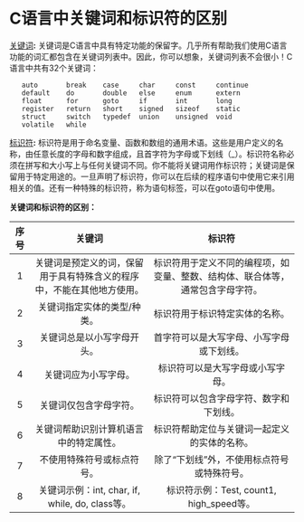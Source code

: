 # C语言中关键词和标识符的区别

[关键词](https://www.geeksforgeeks.org/variables-and-keywords-in-c/)**:** 关键词是C语言中具有特定功能的保留字。几乎所有帮助我们使用C语言功能的词汇都包含在关键词列表中。因此，你可以想象，关键词列表不会很小！C语言中共有32个关键词：

```
   auto       break    case     char     const     continue
   default    do       double   else     enum      extern
   float      for      goto     if       int       long
   register   return   short    signed   sizeof    static
   struct     switch   typedef  union    unsigned  void
   volatile   while 
```

[标识符](https://www.geeksforgeeks.org/cc-tokens/)**:** 标识符是用于命名变量、函数和数组的通用术语。这些是用户定义的名称，由任意长度的字母和数字组成，且首字符为字母或下划线（_）。标识符名称必须在拼写和大小写上与任何关键词不同。你不能将关键词用作标识符；关键词是保留用于特定用途的。一旦声明了标识符，你可以在后续的程序语句中使用它来引用相关的值。还有一种特殊的标识符，称为语句标签，可以在goto语句中使用。

 **关键词和标识符的区别：**

| 序号 |                          **关键词**                          |                          **标识符**                          |
| :--: | :----------------------------------------------------------: | :----------------------------------------------------------: |
|  1   | 关键词是预定义的词，保留用于具有特殊含义的程序中，不能在其他地方使用。 | 标识符用于定义不同的编程项，如变量、整数、结构体、联合体等，通常包含字母字符。 |
|  2   |                 关键词指定实体的类型/种类。                  |                标识符用于标识特定实体的名称。                |
|  3   |                  关键词总是以小写字母开头。                  |           首字符可以是大写字母、小写字母或下划线。           |
|  4   |                     关键词应为小写字母。                     |               标识符可以是大写字母或小写字母。               |
|  5   |                    关键词仅包含字母字符。                    |            标识符可以包含字母字符、数字和下划线。            |
|  6   |            关键词帮助识别计算机语言中的特定属性。            |         标识符帮助定位与关键词一起定义的实体的名称。         |
|  7   |                  不使用特殊符号或标点符号。                  |          除了“下划线”外，不使用标点符号或特殊符号。          |
|  8   |       关键词示例：int, char, if, while, do, class等。        |           标识符示例：Test, count1, high_speed等。           |